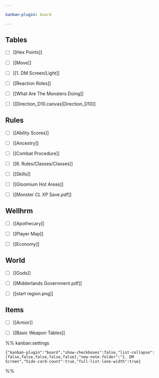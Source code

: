 ```yaml
---

kanban-plugin: board

---
```


## Tables

- [ ] [[Hex Points]]
- [ ] [[Move]]
- [ ] [[1. DM Screen/Light]]
- [ ] [[Reaction Roles]]
- [ ] [[What Are The Monsters Doing]]
- [ ] [[Direction_D10.canvas|Direction_D10]]


## Rules

- [ ] [[Ability Scores]]
- [ ] [[Ancestry]]
- [ ] [[Combat Procedure]]
- [ ] [[6. Rules/Classes/Classes]]
- [ ] [[Skills]]
- [ ] [[Gloomium Hot Areas]]
- [ ] [[Monster CL XP Save.pdf]]


## Wellhrm

- [ ] [[Apothecary]]
- [ ] [[Player Map]]
- [ ] [[Economy]]


## World

- [ ] [[Gods]]
- [ ] [[Midderlands Government.pdf]]
- [ ] [[start region.png]]


## Items

- [ ] [[Armor]]
- [ ] [[Basic Weapon Tables]]




%% kanban:settings
```
{"kanban-plugin":"board","show-checkboxes":false,"list-collapse":[false,false,false,false,false],"new-note-folder":"1. DM Screen","hide-card-count":true,"full-list-lane-width":true}
```
%%